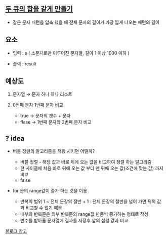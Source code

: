 
## [두 큐의 합을 같게 만들기](https://school.programmers.co.kr/learn/courses/30/lessons/60057)

- 같은 문자 패턴을 압축 했을 때 전체 문자의 길이가 가장 짧게 나오는 패턴의 길이


## 요소

- 입력 : s ( 소문자로만 이루어진 문자열, 길이 1 이상 1000 이하 )

- 출력 : result


## 예상도

1. 문자열 → 문자 하나 하나 리스트 

2. 0번째 문자 1번째 문자 비교
    - true → 문자의 갯수 + 문자
    - flase → 1번째 문자와 2번째 문자 비교


## ? idea 

- 버블 정렬의 알고리즘을 적용 시키면 어떨까?
    - 버블 정렬 - 해당 값과 바로 뒤에 오는 값을 비교하여 정렬 하는 알고리즘
    - 한 사이클에 처음 바로 뒤에 오는 값 부터 맨 뒤에 오는 값(조건에 맞는 값) 까지 비교
    - false

- for 문의 range값이 증가 하는 것을 이용
    - 반복의 범위 1 ~ 전체 문장의 절반 + 1 : 전체 문장의 절반을 넘어 가면 뒤의 값과 비교할 수 없기 때문
    - 내부의 반복문은 외부 반복문의 range값 만큼씩 증가하는 형태로 작성
    - 변수를 받아줄 문자열에 결과를 저장후 앞의 실행 값과 비교


[블로그 참고](https://devmath.tistory.com/102)